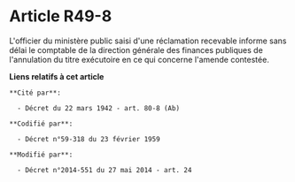 # Article R49-8

L'officier du ministère public saisi d'une réclamation recevable informe sans délai le   comptable de la direction générale
des finances publiques de l'annulation du titre exécutoire en ce qui concerne l'amende contestée.

**Liens relatifs à cet article**

	**Cité par**:

	  - Décret du 22 mars 1942 - art. 80-8 (Ab)

	**Codifié par**:

	  - Décret n°59-318 du 23 février 1959

	**Modifié par**:

	  - Décret n°2014-551 du 27 mai 2014 - art. 24

